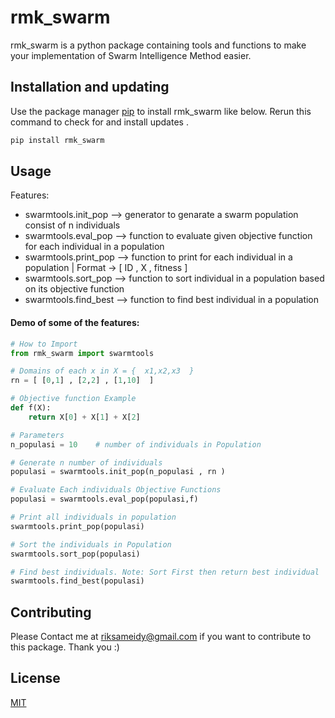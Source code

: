 # rmk_swarm

rmk_swarm is a python package containing tools and functions to make your implementation of Swarm Intelligence Method easier.

## Installation and updating
Use the package manager [pip](https://pip.pypa.io/en/stable/) to install rmk_swarm like below. 
Rerun this command to check for and install  updates .
```bash
pip install rmk_swarm
```
## Usage
Features:
* swarmtools.init_pop  --> generator to genarate a swarm population consist of n individuals 
* swarmtools.eval_pop     --> function to evaluate given objective function for each individual in a population
* swarmtools.print_pop     --> function to print for each individual in a population | Format -> [ ID , X , fitness ]
* swarmtools.sort_pop     --> function to sort individual in a population based on its objective function
* swarmtools.find_best     --> function to find best individual in a population

#### Demo of some of the features:

```python
# How to Import
from rmk_swarm import swarmtools

# Domains of each x in X = {  x1,x2,x3  }
rn = [ [0,1] , [2,2] , [1,10]  ]

# Objective function Example
def f(X):
	return X[0] + X[1] + X[2]

# Parameters
n_populasi = 10    # number of individuals in Population

# Generate n number of individuals
populasi = swarmtools.init_pop(n_populasi , rn )

# Evaluate Each individuals Objective Functions
populasi = swarmtools.eval_pop(populasi,f)

# Print all individuals in population
swarmtools.print_pop(populasi)

# Sort the individuals in Population
swarmtools.sort_pop(populasi)

# Find best individuals. Note: Sort First then return best individual
swarmtools.find_best(populasi)

```

## Contributing
Please Contact me at riksameidy@gmail.com if you want to contribute to this package. Thank you :)

## License
[MIT](https://choosealicense.com/licenses/mit/)

